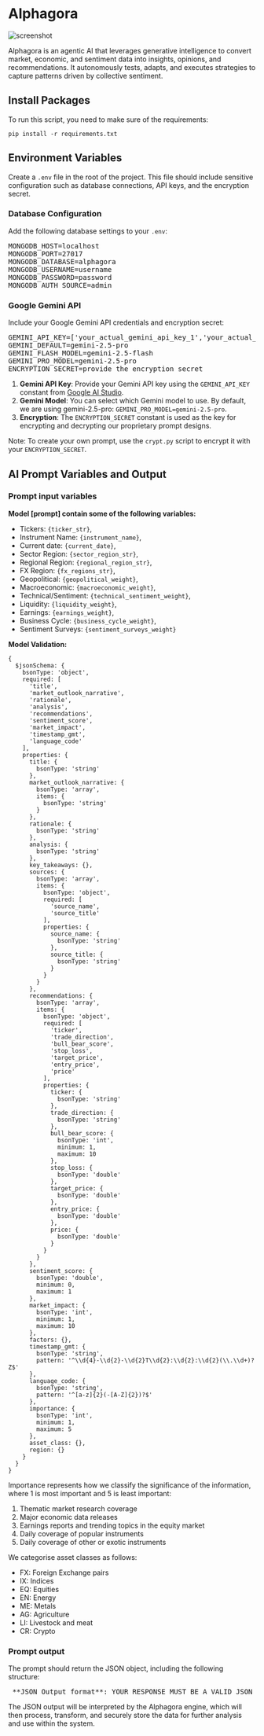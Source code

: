 # Alphagora
![screenshot](img/banner.png)

Alphagora is an agentic AI that leverages generative intelligence to convert market, economic, and sentiment data into insights, opinions, and recommendations. It autonomously tests, adapts, and executes strategies to capture patterns driven by collective sentiment.

## Install Packages
To run this script, you need to make sure of the requirements:

`pip install -r requirements.txt`


## Environment Variables
Create a `.env` file in the root of the project. This file should include sensitive configuration such as database connections, API keys, and the encryption secret.

### Database Configuration
Add the following database settings to your `.env`:

<pre>
MONGODB_HOST=localhost
MONGODB_PORT=27017
MONGODB_DATABASE=alphagora
MONGODB_USERNAME=username
MONGODB_PASSWORD=password
MONGODB_AUTH_SOURCE=admin
</pre>

### Google Gemini API
Include your Google Gemini API credentials and encryption secret:

<pre>
GEMINI_API_KEY=['your_actual_gemini_api_key_1','your_actual_gemini_api_key_2']
GEMINI_DEFAULT=gemini-2.5-pro
GEMINI_FLASH_MODEL=gemini-2.5-flash
GEMINI_PRO_MODEL=gemini-2.5-pro
ENCRYPTION_SECRET=provide_the_encryption_secret
</pre>

1. **Gemini API Key**: Provide your Gemini API key using the ```GEMINI_API_KEY``` constant from [Google AI Studio](https://aistudio.google.com). 
2. **Gemini Model**: You can select which Gemini model to use. By default, we are using gemini-2.5-pro: ```GEMINI_PRO_MODEL=gemini-2.5-pro```.
3. **Encryption**: The ```ENCRYPTION_SECRET``` constant is used as the key for encrypting and decrypting our proprietary prompt designs.

Note: To create your own prompt, use the `crypt.py` script to encrypt it with your `ENCRYPTION_SECRET`.

## AI Prompt Variables and Output

### Prompt input variables

**Model [prompt] contain some of the following variables:**

- Tickers: `{ticker_str}`,
- Instrument Name: `{instrument_name}`,
- Current date: `{current_date}`,
- Sector Region: `{sector_region_str}`,
- Regional Region: `{regional_region_str}`,
- FX Region: `{fx_regions_str}`,
- Geopolitical: `{geopolitical_weight}`,
- Macroeconomic: `{macroeconomic_weight}`,
- Technical/Sentiment: `{technical_sentiment_weight}`,
- Liquidity: `{liquidity_weight}`,
- Earnings: `{earnings_weight}`,
- Business Cycle: `{business_cycle_weight}`,
- Sentiment Surveys: `{sentiment_surveys_weight}`

**Model Validation:**

```
{
  $jsonSchema: {
    bsonType: 'object',
    required: [
      'title',
      'market_outlook_narrative',
      'rationale',
      'analysis',
      'recommendations',
      'sentiment_score',
      'market_impact',
      'timestamp_gmt',
      'language_code'
    ],
    properties: {
      title: {
        bsonType: 'string'
      },
      market_outlook_narrative: {
        bsonType: 'array',
        items: {
          bsonType: 'string'
        }
      },
      rationale: {
        bsonType: 'string'
      },
      analysis: {
        bsonType: 'string'
      },
      key_takeaways: {},
      sources: {
        bsonType: 'array',
        items: {
          bsonType: 'object',
          required: [
            'source_name',
            'source_title'
          ],
          properties: {
            source_name: {
              bsonType: 'string'
            },
            source_title: {
              bsonType: 'string'
            }
          }
        }
      },
      recommendations: {
        bsonType: 'array',
        items: {
          bsonType: 'object',
          required: [
            'ticker',
            'trade_direction',
            'bull_bear_score',
            'stop_loss',
            'target_price',
            'entry_price',
            'price'
          ],
          properties: {
            ticker: {
              bsonType: 'string'
            },
            trade_direction: {
              bsonType: 'string'
            },
            bull_bear_score: {
              bsonType: 'int',
              minimum: 1,
              maximum: 10
            },
            stop_loss: {
              bsonType: 'double'
            },
            target_price: {
              bsonType: 'double'
            },
            entry_price: {
              bsonType: 'double'
            },
            price: {
              bsonType: 'double'
            }
          }
        }
      },
      sentiment_score: {
        bsonType: 'double',
        minimum: 0,
        maximum: 1
      },
      market_impact: {
        bsonType: 'int',
        minimum: 1,
        maximum: 10
      },
      factors: {},
      timestamp_gmt: {
        bsonType: 'string',
        pattern: '^\\d{4}-\\d{2}-\\d{2}T\\d{2}:\\d{2}:\\d{2}(\\.\\d+)?Z$'
      },
      language_code: {
        bsonType: 'string',
        pattern: '^[a-z]{2}(-[A-Z]{2})?$'
      },
      importance: {
        bsonType: 'int',
        minimum: 1,
        maximum: 5
      },
      asset_class: {},
      region: {}
    }
  }
}
```

Importance represents how we classify the significance of the information, where 1 is most important and 5 is least important:

1. Thematic market research coverage
2. Major economic data releases
3. Earnings reports and trending topics in the equity market
4. Daily coverage of popular instruments
5. Daily coverage of other or exotic instruments

We categorise asset classes as follows:

- FX: Foreign Exchange pairs
- IX: Indices
- EQ: Equities
- EN: Energy
- ME: Metals
- AG: Agriculture
- LI: Livestock and meat
- CR: Crypto

### Prompt output

The prompt should return the JSON object, including the following structure:
<pre>
 **JSON Output format**: YOUR RESPONSE MUST BE A VALID JSON OBJECT. DO NOT INCLUDE ANY ADDITIONAL TEXT OR EXPLANATIONS. With this exact structure: [title] as a string, [market_outlook_narrative] as an array of strings. [rationale] as a string. [market_impact] as an integer. [analysis] as a string in HTML format. [key_takeaways] as a string in HTML format. [sources] as an array of objects, where each object has, [source_name] as strong, [source_title] as a string, and [source_url] as a string. On the same level as [sources], [recommendations] as an array of objects, where each object has, [ticker] as a string, [trade_direction] as string, [bull_bear_score] as integer.
</pre>

The JSON output will be interpreted by the Alphagora engine, which will then process, transform, and securely store the data for further analysis and use within the system.